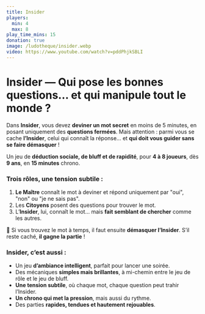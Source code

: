 ```yaml
---
title: Insider
players:
  min: 4
  max: 8
play_time_mins: 15
donation: true
image: /ludotheque/insider.webp
video: https://www.youtube.com/watch?v=pddPhjkSBLI
---
```


# **Insider — Qui pose les bonnes questions… et qui manipule tout le monde ?**

Dans **Insider**, vous devez **deviner un mot secret** en moins de 5 minutes, en posant uniquement des **questions fermées**. Mais attention : parmi vous se cache **l’Insider**, celui qui connaît la réponse… et **qui doit vous guider sans se faire démasquer** !

Un jeu de **déduction sociale, de bluff et de rapidité**, pour **4 à 8 joueurs**, dès **9 ans**, en **15 minutes** chrono.

### Trois rôles, une tension subtile :

1. **Le Maître** connaît le mot à deviner et répond uniquement par "oui", "non" ou "je ne sais pas".
2. Les **Citoyens** posent des questions pour trouver le mot.
3. L’**Insider**, lui, connaît le mot… mais **fait semblant de chercher** comme les autres.

🤯 Si vous trouvez le mot à temps, il faut ensuite **démasquer l’Insider**. S’il reste caché, **il gagne la partie** !

### Insider, c’est aussi :

- Un jeu **d’ambiance intelligent**, parfait pour lancer une soirée.
- Des mécaniques **simples mais brillantes**, à mi-chemin entre le jeu de rôle et le jeu de bluff.
- **Une tension subtile**, où chaque mot, chaque question peut trahir l’Insider.
- **Un chrono qui met la pression**, mais aussi du rythme.
- Des parties **rapides, tendues et hautement rejouables**.
